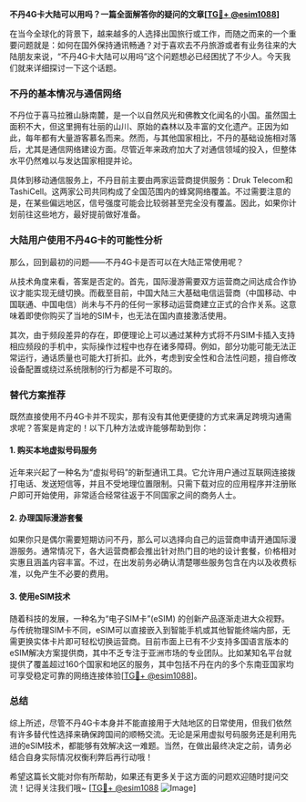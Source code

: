 **不丹4G卡大陆可以用吗？一篇全面解答你的疑问的文章[[TG💪+ @esim1088](https://t.me/s/esim1088)]**

在当今全球化的背景下，越来越多的人选择出国旅行或工作，而随之而来的一个重要问题就是：如何在国外保持通讯畅通？对于喜欢去不丹旅游或者有业务往来的大陆朋友来说，“不丹4G卡大陆可以用吗”这个问题想必已经困扰了不少人。今天我们就来详细探讨一下这个话题。

### 不丹的基本情况与通信网络

不丹位于喜马拉雅山脉南麓，是一个以自然风光和佛教文化闻名的小国。虽然国土面积不大，但这里拥有壮丽的山川、原始的森林以及丰富的文化遗产。正因为如此，每年都有大量游客慕名而来。然而，与其他国家相比，不丹的基础设施相对落后，尤其是通信网络建设方面。尽管近年来政府加大了对通信领域的投入，但整体水平仍然难以与发达国家相提并论。

具体到移动通信服务上，不丹目前主要由两家运营商提供服务：Druk Telecom和TashiCell。这两家公司共同构成了全国范围内的蜂窝网络覆盖。不过需要注意的是，在某些偏远地区，信号强度可能会比较弱甚至完全没有覆盖。因此，如果你计划前往这些地方，最好提前做好准备。

### 大陆用户使用不丹4G卡的可能性分析

那么，回到最初的问题——不丹4G卡是否可以在大陆正常使用呢？

从技术角度来看，答案是否定的。首先，国际漫游需要双方运营商之间达成合作协议才能实现无缝切换。而截至目前，中国大陆三大基础电信运营商（中国移动、中国联通、中国电信）尚未与不丹的任何一家移动运营商建立正式的合作关系。这意味着即使你购买了当地的SIM卡，也无法在国内直接激活使用。

其次，由于频段差异的存在，即便理论上可以通过某种方式将不丹SIM卡插入支持相应频段的手机中，实际操作过程中也存在诸多障碍。例如，部分功能可能无法正常运行，通话质量也可能大打折扣。此外，考虑到安全性和合法性问题，擅自修改设备配置或绕过系统限制的行为都是不可取的。

### 替代方案推荐

既然直接使用不丹4G卡并不现实，那有没有其他更便捷的方式来满足跨境沟通需求呢？答案是肯定的！以下几种方法或许能够帮助到你：

#### 1. 购买本地虚拟号码服务
近年来兴起了一种名为“虚拟号码”的新型通讯工具。它允许用户通过互联网连接拨打电话、发送短信等，并且不受地理位置限制。只需下载对应的应用程序并注册账户即可开始使用，非常适合经常往返于不同国家之间的商务人士。

#### 2. 办理国际漫游套餐
如果你只是偶尔需要短期访问不丹，那么可以选择向自己的运营商申请开通国际漫游服务。通常情况下，各大运营商都会推出针对热门目的地的设计套餐，价格相对实惠且涵盖内容丰富。不过，在出发前务必确认清楚哪些服务包含在内以及收费标准，以免产生不必要的费用。

#### 3. 使用eSIM技术
随着科技的发展，一种名为“电子SIM卡”(eSIM) 的创新产品逐渐走进大众视野。与传统物理SIM卡不同，eSIM可以直接嵌入到智能手机或其他智能终端内部，无需更换实体卡片即可轻松切换运营商。目前市面上已有不少支持多国语言版本的eSIM解决方案提供商，其中不乏专注于亚洲市场的专业团队。比如某知名平台就提供了覆盖超过160个国家和地区的服务，其中包括不丹在内的多个东南亚国家均可享受稳定可靠的网络连接体验[[TG💪+ @esim1088](https://t.me/s/esim1088)]。

### 总结

综上所述，尽管不丹4G卡本身并不能直接用于大陆地区的日常使用，但我们依然有许多替代性选择来确保跨国间的顺畅交流。无论是采用虚拟号码服务还是利用先进的eSIM技术，都能够有效解决这一难题。当然，在做出最终决定之前，请务必结合自身实际情况权衡利弊后再行动哦！

希望这篇长文能对你有所帮助，如果还有更多关于这方面的问题欢迎随时提问交流！记得关注我们哦~ [[TG💪+ @esim1088](https://t.me/s/esim1088) ![Image](https://i.postimg.cc/4NQfJmqS/Snipaste-2025-05-13-00-14-12.png)]
